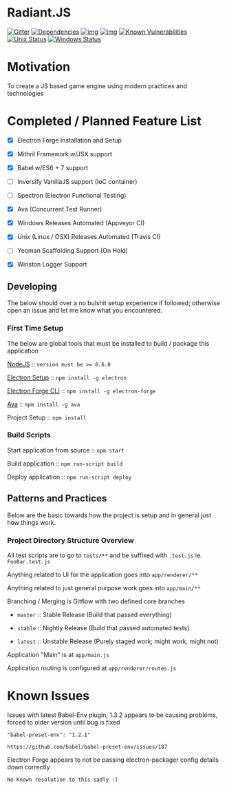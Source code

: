 # Radiant.JS

[![Gitter](https://badges.gitter.im/apolaskey/radiant-js.svg)](https://gitter.im/apolaskey/radiant-js?utm_source=badge&utm_medium=badge&utm_campaign=pr-badge)
[![Dependencies](https://david-dm.org/apolaskey/radiant-js.svg)](https://david-dm.org/apolaskey/radiant-js#info=dependencies)
[![img](https://david-dm.org/apolaskey/radiant-js/dev-status.svg)](https://david-dm.org/apolaskey/radiant-js/#info=devDependencies)
[![img](https://david-dm.org/apolaskey/radiant-js/peer-status.svg)](https://david-dm.org/apolaskey/radiant-js/#info=peerDependenciess)
[![Known Vulnerabilities](https://snyk.io/test/github/apolaskey/radiant-js/badge.svg)](https://snyk.io/test/github/apolaskey/radiant-js)
[![Unix Status](https://travis-ci.org/apolaskey/radiant-js.svg?branch=master)](https://travis-ci.org/apolaskey/radiant-js)
[![Windows Status](https://ci.appveyor.com/api/projects/status/4fnobuo3n4adrkit?svg=true&retina=true&branch=master)](https://ci.appveyor.com/project/AndrewPolaskey/radiant-js)

# Motivation
To create a JS based game engine using modern practices and technologies

# Completed / Planned Feature List
- [x] Electron Forge Installation and Setup
- [x] Mithril Framework w/JSX support 
- [x] Babel w/ES6 + 7 support
- [ ] Inversify VanillaJS support (IoC container)
- [ ] Spectron (Electron Functional Testing)
- [x] Ava (Concurrent Test Runner)
- [x] Windows Releases Automated (Appveyor CI)
- [x] Unix (Linux / OSX) Releases Automated (Travis CI)
- [ ] Yeoman Scaffolding Support (On Hold)
- [x] Winston Logger Support


## Developing
The below should over a no bulshit setup experience if followed; otherwise open an issue and let me know what you encountered.

### First Time Setup

The below are global tools that must be installed to build / package this application

[NodeJS](https://nodejs.org/en/download/) :: ``version must be >= 6.6.0``

[Electron Setup](https://electron.atom.io/) :: ``npm install -g electron``

[Electron Forge CLI](https://beta.electronforge.io/) :: ``npm install -g electron-forge``

[Ava](https://github.com/avajs/ava) :: ``npm install -g ava``

Project Setup :: ``npm install``

### Build Scripts
Start application from source :: ``npm start``

Build application :: ``npm run-script build``

Deploy application :: ``npm run-script deploy``

## Patterns and Practices
Below are the basic towards how the project is setup and in general just how things work.

### Project Directory Structure Overview

All test scripts are to go to ``tests/**`` and be suffixed with ``.test.js`` ie. ``FooBar.test.js``

Anything related to UI for the application goes into ``app/renderer/**``

Anything related to just general purpose work goes into ``app/main/**``

Branching / Merging is Gitflow with two defined core branches

* ``master`` :: Stable Release (Build that passed everything)

* ``stable`` :: Nightly Release (Build that passed automated tests)

* ``latest`` :: Unstable Release (Purely staged work; might work, might not)

Application "Main" is at ``app/main.js``

Application routing is configured at ``app/renderer/routes.js``

# Known Issues
Issues with latest Babel-Env plugin, 1.3.2 appears to be causing problems, forced to older version until bug is fixed

``"babel-preset-env": "1.2.1"``

``https://github.com/babel/babel-preset-env/issues/187``

Electron Forge appears to not be passing electron-packager config details down correctly

``No Known resolution to this sadly :(``